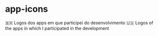 # app-icons
🇧🇷 Logos dos apps em que participei do desenvolvimento
🇺🇸  Logos of the apps in which I participated in the development
